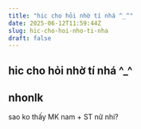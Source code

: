 ```yaml
---
title: "hic cho hỏi nhờ tí nhá ^_^"
date: 2025-06-12T11:59:44Z
slug: hic-cho-hoi-nho-ti-nha
draft: false
---
```


## hic cho hỏi nhờ tí nhá ^_^

## nhonlk

sao ko thấy MK nam + ST nữ nhi?
